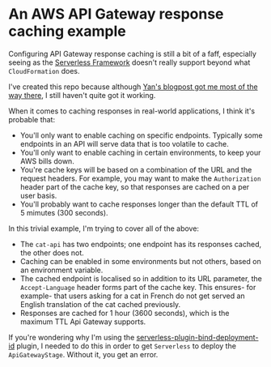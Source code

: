 # An AWS API Gateway response caching example

Configuring API Gateway response caching is still a bit of a faff, especially seeing as the [Serverless Framework](https://serverless.com/) doesn't really support beyond what `CloudFormation` does.

I've created this repo because although [Yan's blogpost got me most of the way there](https://hackernoon.com/serverless-1-x-enable-api-gateway-caching-on-request-parameters-894b31762068), I still haven't quite got it working.

When it comes to caching responses in real-world applications, I think it's probable that:

- You'll only want to enable caching on specific endpoints. Typically some endpoints in an API will serve data that is too volatile to cache.
- You'll only want to enable caching in certain environments, to keep your AWS bills down.
- You're cache keys will be based on a combination of the URL and the request headers. For example, you may want to make the `Authorization` header part of the cache key, so that responses are cached on a per user basis.
- You'll probably want to cache responses longer than the default TTL of 5 mimutes (300 seconds).

In this trivial example, I'm trying to cover all of the above:

- The `cat-api` has two endpoints; one endpoint has its responses cached, the other does not.
- Caching can be enabled in some environments but not others, based on an environment variable.
- The cached endpoint is localised so in addition to its URL parameter, the `Accept-Language` header forms part of the cache key. This ensures- for example- that users asking for a cat in French do not get served an English translation of the cat cached previously.
- Responses are cached for 1 hour (3600 seconds), which is the maximum TTL Api Gateway supports.

If you're wondering why I'm using the [serverless-plugin-bind-deployment-id](https://github.com/jacob-meacham/serverless-plugin-bind-deployment-id) plugin, I needed to do this in order to get `Serverless` to deploy the `ApiGatewayStage`. Without it, you get an error.
